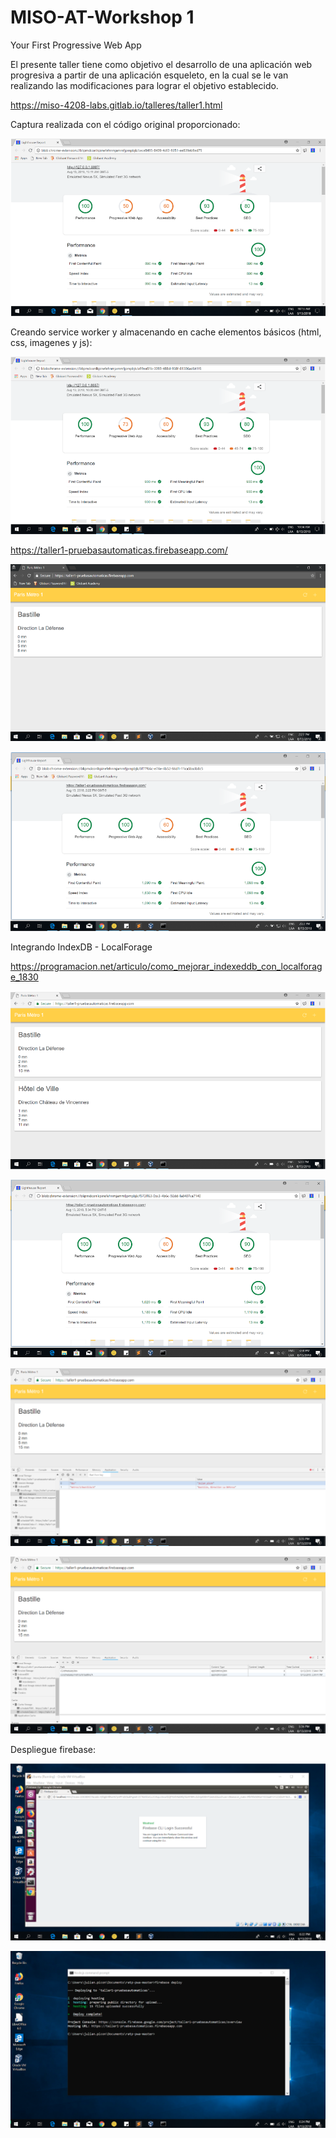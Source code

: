 # MISO-AT-Workshop 1

Your First Progressive Web App

El presente taller tiene como objetivo el desarrollo de una aplicación web progresiva a partir de una aplicación esqueleto, en la cual se le van realizando las modificaciones para lograr el objetivo establecido.
 
https://miso-4208-labs.gitlab.io/talleres/taller1.html

Captura realizada con el código original proporcionado:

![Alt text](screenshots/1.png)

Creando service worker y almacenando en cache elementos básicos (html, css, imagenes y js):

![Alt text](screenshots/2.png)

https://taller1-pruebasautomaticas.firebaseapp.com/

![Alt text](screenshots/3.png)

![Alt text](screenshots/4.png)

Integrando IndexDB - LocalForage

https://programacion.net/articulo/como_mejorar_indexeddb_con_localforage_1830


![Alt text](screenshots/5.png)

![Alt text](screenshots/6.png)

![Alt text](screenshots/7.png)

![Alt text](screenshots/8.png)

Despliegue firebase:

![Alt text](screenshots/9.png)

![Alt text](screenshots/10.png)
